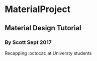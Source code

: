 # MaterialProject
## Material Design Tutorial
### By Scott Sept 2017

Recapping :octocat: at Universty students

